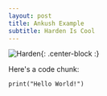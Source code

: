 ```yaml
---
layout: post
title: Ankush Example
subtitle: Harden Is Cool
---
```


![Harden](/img/harden.png){: .center-block :}

Here's a code chunk:
~~~
print("Hello World!")
~~~

